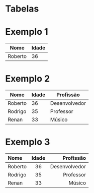 # Tabelas

# Exemplo 1

| Nome | Idade |
| ---- | ------|
| Roberto | 36 |

# Exemplo 2

| Nome | Idade | Profissão |
| ---- | ------ | --------- |
| Roberto | 36 | Desenvolvedor |
| Rodrigo | 35 | Professor |
| Renan | 33 | Músico |

# Exemplo 3

| Nome | Idade | Profissão |
| :---- | :------: | ---------: |
| Roberto | 36 | Desenvolvedor |
| Rodrigo | 35 | Professor |
| Renan | 33 | Músico |
